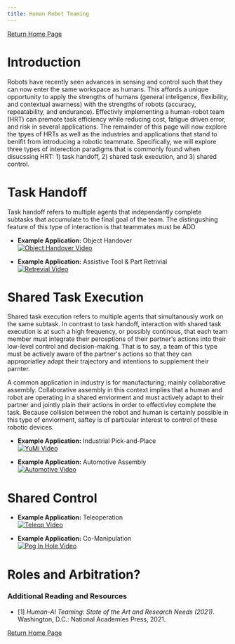 ```yaml
---
title: Human Robot Teaming
---
```


[Return Home Page](../index.md)
# Introduction 
Robots have recently seen advances in sensing and control such that they can now enter the same workspace as humans. This affords a unique opportunity to apply the strengths of humans (general inteligence, flexibility, and contextual awarness) with the strengths of robots (accuracy, repeatability, and endurance). Effectivly implementing a human-robot team (HRT) can premote task efficiency while reducing cost, fatigue driven error, and risk in several applications. The remainder of this page will now explore the tpyes of HRTs as well as the industries and applications that stand to benifit from introducing a robotic teammate.  Specifically, we will explore three types of interection paradigms that is commonly found when disucssing HRT: 1) task handoff, 2) shared task execution, and 3) shared control.

<!--- ![HRC Modes](https://user-images.githubusercontent.com/62581907/154872098-36b5132e-6880-4e30-a837-aed7ee3d11e3.png) --->

# Task Handoff
Task handoff refers to multiple agents that independantly complete subtasks that accumulate to the final goal of the team. The distingushing feature of this type of interaction is that teammates must be ADD

- **Example Application:** Object Handover \
[![Object Handover Video](https://img.youtube.com/vi/I7mAoEJHee4/0.jpg)](https://youtu.be/I7mAoEJHee4?t=126)

- **Example Application:** Assistive Tool & Part Retrivial \
[![Retrevial Video](https://img.youtube.com/vi/RN9iskWeNfE/0.jpg)](https://youtu.be/RN9iskWeNfE)



# Shared Task Execution
Shared task execution refers to multiple agents that simultanously work on the same subtask. In contrast to task handoff, interaction with shared task execution is at such a high frequency, or possibly continous, that each team member must integrate their perceptions of their partner's actions into their low-level control and decision-making. That is to say, a team of this type must be actively aware of the partner's actions so that they can appropriatley adapt their trajectory and intentions to supplement their parnter. 

A common application in industry is for manufacturing; mainly collaborative assembly. Collaborative assembly in this context implies that a human and robot are operating in a shared enviorment and must actively adapt to their partner and jointly plain their actions in order to effectivley complete the task. Because collision between the robot and human is certainly possible in this type of enviorment, saftey is of particular interest to control of these robotic devices.

- **Example Application:** Industrial Pick-and-Place \
[![YuMi Video](https://img.youtube.com/vi/i9Vbh2mPG6M/0.jpg)](https://youtu.be/i9Vbh2mPG6M)

- **Example Application:** Automotive Assembly \
[![Automotive Video](https://img.youtube.com/vi/O0Xcb_eLjYA/0.jpg)](https://youtu.be/O0Xcb_eLjYA?t=80)





# Shared Control
- **Example Application:** Teleoperation \
[![Teleop Video](https://img.youtube.com/vi/M6mQWcLAiko/0.jpg)](https://youtu.be/M6mQWcLAiko)

- **Example Application:** Co-Manipulation \
[![Peg In Hole Video](https://img.youtube.com/vi/xB9-vEiZwKY/0.jpg)](https://youtu.be/xB9-vEiZwKY?t=28)


# Roles and Arbitration?




### Additional Reading and Resources 
+ [1] _Human-AI Teaming: State of the Art and Research Needs (2021)_. Washington, D.C.: National Academies Press, 2021.

[Return Home Page](../index.md)
